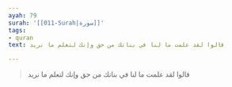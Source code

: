 ```yaml
---
ayah: 79
surah: '[[011-Surah|سورة]]'
tags:
- quran
text: قالوا لقد علمت ما لنا في بناتك من حق وإنك لتعلم ما نريد

---
```

> قالوا لقد علمت ما لنا في بناتك من حق وإنك لتعلم ما نريد
